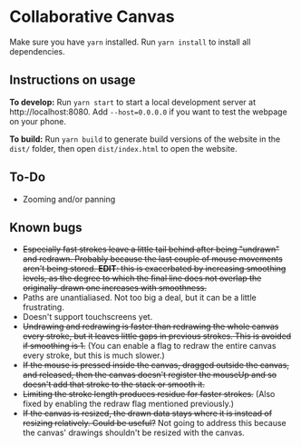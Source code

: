 # Collaborative Canvas

Make sure you have `yarn` installed.
Run `yarn install` to install all dependencies.

## Instructions on usage
**To develop:** Run `yarn start` to start a local development server at http://localhost:8080. Add `--host=0.0.0.0` if you want to test the webpage on your phone.

**To build:** Run `yarn build` to generate build versions of the website in the `dist/` folder, then open `dist/index.html` to open the website.

## To-Do

* Zooming and/or panning

## Known bugs

* ~~Especially fast strokes leave a little tail behind after being "undrawn" and redrawn. Probably because the last couple of mouse movements aren't being stored. **EDIT**: this is exacerbated by increasing smoothing levels, as the degree to which the final line does not overlap the originally-drawn one increases with smoothness.~~
* Paths are unantialiased. Not too big a deal, but it can be a little frustrating.
* Doesn't support touchscreens yet.
* ~~Undrawing and redrawing is faster than redrawing the whole canvas every stroke, but it leaves little gaps in previous strokes. This is avoided if smoothing is 1.~~ (You can enable a flag to redraw the entire canvas every stroke, but this is much slower.)
* ~~If the mouse is pressed inside the canvas, dragged outside the canvas, and released, then the canvas doesn't register the mouseUp and so doesn't add that stroke to the stack or smooth it.~~
* ~~Limiting the stroke length produces residue for faster strokes.~~ (Also fixed by enabling the redraw flag mentioned previously.)
* ~~If the canvas is resized, the drawn data stays where it is instead of resizing relatively. Could be useful?~~ Not going to address this because the canvas' drawings shouldn't be resized with the canvas.
